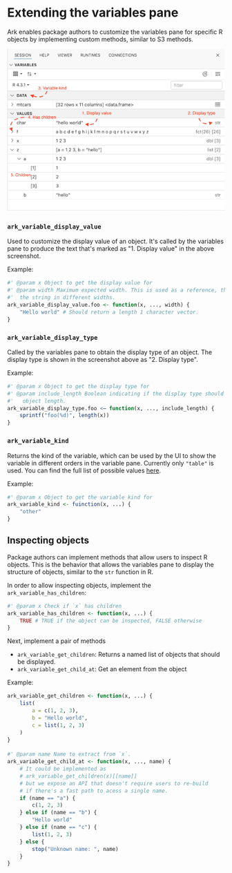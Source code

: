 # Extending the variables pane

Ark enables package authors to customize the variables pane for specific
R objects by implementing custom methods, similar to S3 methods.

![Variables pane anotated](variables-pane.png)


### `ark_variable_display_value`

Used to customize the display value of an object. It's called by the variables
pane to produce the text that's marked as "1. Display value" in the above screenshot.

Example:

```r
#' @param x Object to get the display value for
#' @param width Maximum expected width. This is used as a reference, the UI can truncate
#'  the string in different widths.
ark_variable_display_value.foo <- function(x, ..., width) {
    "Hello world" # Should return a length 1 character vector.
}
```

### `ark_variable_display_type`

Called by the variables pane to obtain the display type of an object. The display type
is shown in the screenshot above as "2. Display type".

Example:

```r
#' @param x Object to get the display type for
#' @param include_length Boolean indicating if the display type should also include the
#'   object length.
ark_variable_display_type.foo <– function(x, ..., include_length) {
    sprintf("foo(%d)", length(x))
}
```

### `ark_variable_kind`

Returns the kind of the variable, which can be used by the UI to show the variable in
different orders in the variable pane. Currently only `"table"` is used. You can find
the full list of possible values [here](https://github.com/posit-dev/ark/blob/50f335183c5a13eda561a48d2ce21441caa79937/crates/amalthea/src/comm/variables_comm.rs#L107-L160).

Example:

```r
#' @param x Object to get the variable kind for
ark_variable_kind <- fuinction(x, ...) {
    "other"
}
```

## Inspecting objects

Package authors can implement methods that allow users to inspect R objects. This is the behavior
that allows the variables pane to display the structure of objects, similar to the `str` function
in R.

In order to allow inspecting objects, implement the `ark_variable_has_children`:

```r
#' @param x Check if `x` has children
ark_variable_has_children <- function(x, ...) {
    TRUE # TRUE if the object can be inspected, FALSE otherwise
}
```

Next, implement a pair of methods

- `ark_variable_get_children`: Returns a named list of objects that should be displayed.
- `ark_variable_get_child_at`: Get an element from the object

Example:

```r
ark_variable_get_children <- function(x, ...) {
    list(
        a = c(1, 2, 3),
        b = "Hello world",
        c = list(1, 2, 3)
    )
}

#' @param name Name to extract from `x`.
ark_variable_get_child_at <- function(x, ..., name) {
    # It could be implemented as
    # ark_variable_get_children(x)[[name]]
    # but we expose an API that doesn't require users to re-build
    # if there's a fast path to acess a single name.
    if (name == "a") {
        c(1, 2, 3)
    } else if (name == "b") {
        "Hello world"
    } else if (name == "c") {
        list(1, 2, 3)
    } else {
        stop("Unknown name: ", name)
    }
}
```
